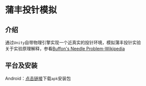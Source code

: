 # 蒲丰投针模拟
## 介绍  
通过`Unity`自带物理引擎实现一个近真实的投针环境，模拟蒲丰投针实验  
关于实验原理解释，参看[Buffon's Needle Problem-Wikipedia](https://en.wikipedia.org/wiki/Buffon's_needle)
## 平台及安装
Android：[点击链接](https://github.com/llht/Buffon-Needle/raw/master/release/%E8%92%B2%E4%B8%B0%E6%8A%95%E9%92%88.apk)下载`apk`安装包
